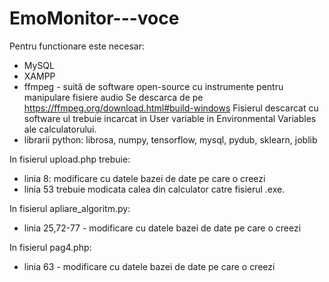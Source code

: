 # EmoMonitor---voce
Pentru functionare este necesar:
- MySQL
- XAMPP
- ffmpeg - suită de software open-source cu instrumente pentru manipulare fisiere audio
Se descarca de pe https://ffmpeg.org/download.html#build-windows
Fisierul descarcat cu software ul trebuie incarcat in User variable in Environmental Variables ale calculatorului.
- librarii python: librosa, numpy, tensorflow, mysql, pydub, sklearn, joblib

In fisierul upload.php trebuie:
- linia 8: modificare cu datele bazei de date pe care o creezi 
- linia 53 trebuie modicata calea din calculator catre fisierul .exe.

In fisierul apliare_algoritm.py:
- linia 25,72-77 - modificare cu datele bazei de date pe care o creezi 

In fisierul pag4.php:
- linia 63 - modificare cu datele bazei de date pe care o creezi
